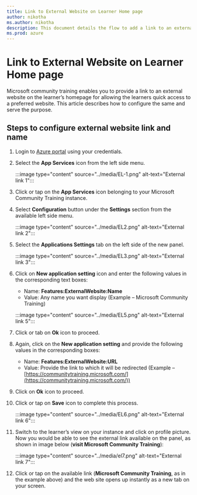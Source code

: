 ```yaml
---
title: Link to External Website on Learner Home page
author: nikotha
ms.author: nikotha
description: This document details the flow to add a link to an external website on learner's home page on the Microsoft Community Training platform.  
ms.prod: azure
---
```


# Link to External Website on Learner Home page

Microsoft community training enables you to provide a link to an external website on the learner’s homepage for allowing the learners quick access to a preferred website. This article describes how to configure the same and serve the purpose.

## Steps to configure external website link and name

1. Login to [Azure portal](https://www.portal.azure.com/) using your credentials.

2. Select the **App Services** icon from the left side menu.

    :::image type="content" source="../media/EL-1.png" alt-text="External link 1":::

3. Click or tap on the **App Services** icon belonging to your Microsoft Community Training instance.

4. Select **Configuration** button under the **Settings** section from the available left side menu.

    :::image type="content" source="../media/EL2.png" alt-text="External link 2":::

5. Select the **Applications Settings** tab on the left side of the new panel.

    :::image type="content" source="../media/EL3.png" alt-text="External link 3":::

6. Click on **New application setting** icon and enter the following values in the corresponding text boxes:

    * Name: **Features:ExternalWebsite:Name**
    * Value: Any name you want display (Example – Microsoft Community Training)

    :::image type="content" source="../media/EL5.png" alt-text="External link 5":::

7. Click or tab on **Ok** icon to proceed.

8. Again, click on the **New application setting** and provide the following values in the corresponding boxes:

    * Name: **Features:ExternalWebsite:URL**
    * Value: Provide the link to which it will be redirected (Example – [https://communitytraining.microsoft.com/](https://communitytraining.microsoft.com/))

9. Click on **Ok** icon to proceed.

10. Click or tap on **Save** icon to complete this process.

    :::image type="content" source="../media/EL6.png" alt-text="External link 6":::

11. Switch to the learner’s view on your instance and click on profile picture. Now you would be able to see the external link available on the panel, as shown in image below (**visit Microsoft Community Training**):

    :::image type="content" source="../media/el7.png" alt-text="External link 7":::

12. Click or tap on the available link (**Microsoft Community Training**, as in the example above) and the web site opens up instantly as a new tab on your screen.
